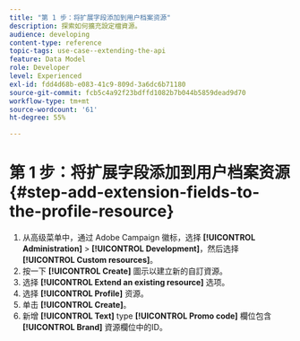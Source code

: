 ```yaml
---
title: "第 1 步：将扩展字段添加到用户档案资源"
description: 探索如何擴充設定檔資源。
audience: developing
content-type: reference
topic-tags: use-case--extending-the-api
feature: Data Model
role: Developer
level: Experienced
exl-id: fdd4d68b-e083-41c9-809d-3a6dc6b71180
source-git-commit: fcb5c4a92f23bdffd1082b7b044b5859dead9d70
workflow-type: tm+mt
source-wordcount: '61'
ht-degree: 55%

---
```


# 第 1 步：将扩展字段添加到用户档案资源{#step-add-extension-fields-to-the-profile-resource}

1. 从高级菜单中，通过 Adobe Campaign 徽标，选择 **[!UICONTROL Administration]** > **[!UICONTROL Development]**，然后选择 **[!UICONTROL Custom resources]**。
1. 按一下 **[!UICONTROL Create]** 圖示以建立新的自訂資源。
1. 选择 **[!UICONTROL Extend an existing resource]** 选项。
1. 选择 **[!UICONTROL Profile]** 资源。
1. 单击 **[!UICONTROL Create]**。
1. 新增 **[!UICONTROL Text]** type **[!UICONTROL Promo code]** 欄位包含 **[!UICONTROL Brand]** 資源欄位中的ID。

